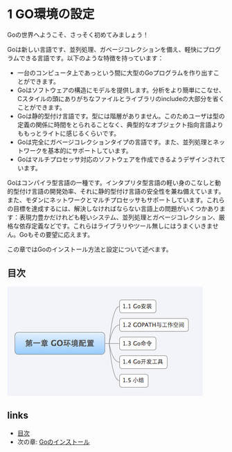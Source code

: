 # 1 GO環境の設定

Goの世界へようこそ、さっそく初めてみましょう！

Goは新しい言語です、並列処理、ガベージコレクションを備え、軽快にプログラムできる言語です。以下のような特徴を持っています：

- 一台のコンピュータ上であっという間に大型のGoプログラムを作り出すことができます。
- Goはソフトウェアの構造にモデルを提供します。分析をより簡単にこなせ、Cスタイルの頭にありがちなファイルとライブラリのincludeの大部分を省くことができます。
- Goは静的型付け言語です。型には階層がありません。このためユーザは型の定義の関係に時間をとられることなく、典型的なオブジェクト指向言語よりももっとライトに感じるくらいです。
- Goは完全にガベージコレクションタイプの言語です。また、並列処理とネットワークを基本的にサポートしています。
- Goはマルチプロセッサ対応のソフトウェアを作成できるようデザインされています。

Goはコンパイラ型言語の一種です。インタプリタ型言語の軽い身のこなしと動的型付け言語の開発効率、それに静的型付け言語の安全性を兼ね備えています。また、モダンにネットワークとマルチプロセッサもサポートしています。これらの目標を達成するには、解決しなければならない言語上の問題がいくつかあります：表現力豊かだけれども軽いシステム、並列処理とガベージコレクション、厳格な依存定義などです。これらはライブラリやツール無しにはうまくいきません。Goもその要望に応えます。

この章ではGoのインストール方法と設定について述べます。

## 目次
  
![](images/navi1.png?raw=true)

## links
  * [目次](<preface.md>)
  * 次の章: [Goのインストール](<01.1.md>)

